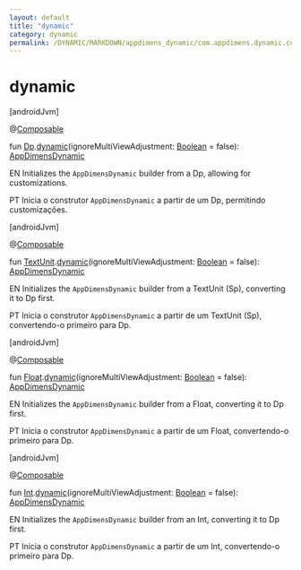 ```yaml
---
layout: default
title: "dynamic"
category: dynamic
permalink: /DYNAMIC/MARKDOWN/appdimens_dynamic/com.appdimens.dynamic.compose/-app-dimens/dynamic.html
---
```


# dynamic

[androidJvm]

@[Composable](https://developer.android.com/reference/kotlin/androidx/compose/runtime/Composable.html)

fun [Dp](https://developer.android.com/reference/kotlin/androidx/compose/ui/unit/Dp.html).[dynamic](dynamic.md)(ignoreMultiViewAdjustment: [Boolean](https://kotlinlang.org/api/core/kotlin-stdlib/kotlin/-boolean/index.html) = false): [AppDimensDynamic](../-app-dimens-dynamic/index.md)

EN Initializes the `AppDimensDynamic` builder from a Dp, allowing for customizations.

PT Inicia o construtor `AppDimensDynamic` a partir de um Dp, permitindo customizações.

[androidJvm]

@[Composable](https://developer.android.com/reference/kotlin/androidx/compose/runtime/Composable.html)

fun [TextUnit](https://developer.android.com/reference/kotlin/androidx/compose/ui/unit/TextUnit.html).[dynamic](dynamic.md)(ignoreMultiViewAdjustment: [Boolean](https://kotlinlang.org/api/core/kotlin-stdlib/kotlin/-boolean/index.html) = false): [AppDimensDynamic](../-app-dimens-dynamic/index.md)

EN Initializes the `AppDimensDynamic` builder from a TextUnit (Sp), converting it to Dp first.

PT Inicia o construtor `AppDimensDynamic` a partir de um TextUnit (Sp), convertendo-o primeiro para Dp.

[androidJvm]

@[Composable](https://developer.android.com/reference/kotlin/androidx/compose/runtime/Composable.html)

fun [Float](https://kotlinlang.org/api/core/kotlin-stdlib/kotlin/-float/index.html).[dynamic](dynamic.md)(ignoreMultiViewAdjustment: [Boolean](https://kotlinlang.org/api/core/kotlin-stdlib/kotlin/-boolean/index.html) = false): [AppDimensDynamic](../-app-dimens-dynamic/index.md)

EN Initializes the `AppDimensDynamic` builder from a Float, converting it to Dp first.

PT Inicia o construtor `AppDimensDynamic` a partir de um Float, convertendo-o primeiro para Dp.

[androidJvm]

@[Composable](https://developer.android.com/reference/kotlin/androidx/compose/runtime/Composable.html)

fun [Int](https://kotlinlang.org/api/core/kotlin-stdlib/kotlin/-int/index.html).[dynamic](dynamic.md)(ignoreMultiViewAdjustment: [Boolean](https://kotlinlang.org/api/core/kotlin-stdlib/kotlin/-boolean/index.html) = false): [AppDimensDynamic](../-app-dimens-dynamic/index.md)

EN Initializes the `AppDimensDynamic` builder from an Int, converting it to Dp first.

PT Inicia o construtor `AppDimensDynamic` a partir de um Int, convertendo-o primeiro para Dp.